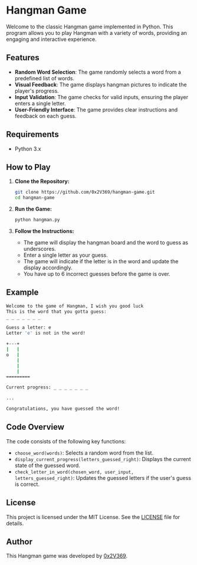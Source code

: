 
# Hangman Game

Welcome to the classic Hangman game implemented in Python. This program allows you to play Hangman with a variety of words, providing an engaging and interactive experience.

## Features

- **Random Word Selection**: The game randomly selects a word from a predefined list of words.
- **Visual Feedback**: The game displays hangman pictures to indicate the player's progress.
- **Input Validation**: The game checks for valid inputs, ensuring the player enters a single letter.
- **User-Friendly Interface**: The game provides clear instructions and feedback on each guess.

## Requirements

- Python 3.x

## How to Play

1. **Clone the Repository:**
    ```sh
    git clone https://github.com/0x2V369/hangman-game.git
    cd hangman-game
    ```

2. **Run the Game:**
    ```sh
    python hangman.py
    ```

3. **Follow the Instructions:**
    - The game will display the hangman board and the word to guess as underscores.
    - Enter a single letter as your guess.
    - The game will indicate if the letter is in the word and update the display accordingly.
    - You have up to 6 incorrect guesses before the game is over.

## Example

```sh
Welcome to the game of Hangman, I wish you good luck
This is the word that you gotta guess:
_ _ _ _ _ _ _ 

Guess a letter: e
Letter 'e' is not in the word!

+---+
|   |
o   |
    |
    |
    |
=========

Current progress: _ _ _ _ _ _ _ 

...

Congratulations, you have guessed the word!
```

## Code Overview

The code consists of the following key functions:

- `choose_word(words)`: Selects a random word from the list.
- `display_current_progress(letters_guessed_right)`: Displays the current state of the guessed word.
- `check_letter_in_word(chosen_word, user_input, letters_guessed_right)`: Updates the guessed letters if the user's guess is correct.

## License

This project is licensed under the MIT License. See the [LICENSE](LICENSE) file for details.

## Author

This Hangman game was developed by [0x2V369](https://github.com/0x2V369).
